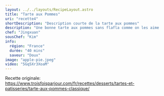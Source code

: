 ```yaml
---
layout: ../../layouts/RecipeLayout.astro
title: "Tarte aux Pommes"
uri: "recette4"
shortDescription: "Description courte de la tarte aux pommes"
description: "Une bonne tarte aux pommes sans flafla comme on les aime! Pas besoin d’ajouter grand-chose lorsqu’une recette est déjà gagnante! On aime bien la cuisiner avec de la cannelle (on ne change pas un classique), mais vous pouvez aussi varier et vous inspirer de la petite liste d’épices qu’on vous suggère dans les trucs et astuces."
chef: "Jingxuan"
sousChef: "Kim"
info:
  région: "France"
  durée: "40 mins"
  saveur: "Doux"
image: "apple-pie.jpeg"
video: "5Gq5Xr3XoaM"
---
```


Recette originale: https://www.troisfoisparjour.com/fr/recettes/desserts/tartes-et-patisseries/tarte-aux-pommes-classique/

